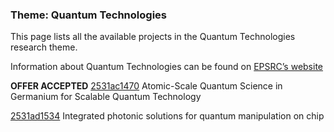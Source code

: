 ### Theme: Quantum Technologies

This page lists all the available projects in the Quantum Technologies research theme.

Information about Quantum Technologies can be found on [EPSRC’s website](https://www.ukri.org/what-we-offer/browse-our-areas-of-investment-and-support/quantum-technologies-theme/)

**OFFER ACCEPTED** [2531ac1470](../projects/2531ac1470.md) Atomic-Scale Quantum Science in Germanium for Scalable Quantum Technology

[2531ad1534](../projects/2531ad1534.md) Integrated photonic solutions for quantum manipulation on chip

